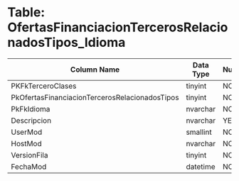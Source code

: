 # Table: OfertasFinanciacionTercerosRelacionadosTipos_Idioma

| Column Name | Data Type | Nullable |
|-------------|-----------|----------|
| PKFkTerceroClases | tinyint | NO |
| PkOfertasFinanciacionTercerosRelacionadosTipos | tinyint | NO |
| PkFkIdioma | nvarchar | NO |
| Descripcion | nvarchar | YES |
| UserMod | smallint | NO |
| HostMod | nvarchar | NO |
| VersionFila | tinyint | NO |
| FechaMod | datetime | NO |
